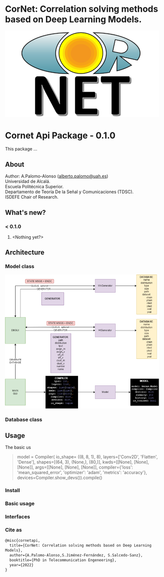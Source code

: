 # CorNet: Correlation solving methods based on Deep Learning Models.

![Logo](./multimedia/cornet.png)

# Cornet Api Package - 0.1.0

This package ...

## About ##

Author: A.Palomo-Alonso (alberto.palomo@uah.es)\
Universidad de Alcalá.\
Escuela Politécnica Superior.\
Departamento de Teoría De la Señal y Comunicaciones (TDSC).\
ISDEFE Chair of Research.

## What's new?

### < 0.1.0
1. <Nothing yet?>


## Architecture

### Model class
![arch](./multimedia/architecture.png)

### Database class

## Usage

The basic us

> model = Compiler(
>	io_shape= ((8, 8, 1), 8),
>	layers=['Conv2D', 'Flatten', 'Dense'],
>	shapes=[(64, 3), (None,), (80,)],
>	kwds=[[None], [None], [None]],
>	args=[[None], [None], [None]],
>	compiler={'loss': 'mean_squared_error', 'optimizer': 'adam', 'metrics': 'accuracy'},
>	devices=Compiler.show_devs()).compile()

### Install

### Basic usage

### Interfaces

### Cite as

~~~
@misc{cornetapi,
  title={CorNet: Correlation solving methods based on Deep Learning Models},
  author={A.Palomo-Alonso,S.Jiménez-Fernández, S.Salcedo-Sanz},
  booktitle={PhD in Telecommunication Engeneering},
  year={2022}
}
~~~